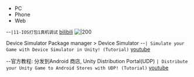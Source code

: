 
- PC
- Phone
- Web


--`|11-IOS打包1真机调试` [bilibili](https://www.bilibili.com/video/BV1Qt4y1a7aW?t=406)
![|200](http://i1.hdslb.com/bfs/archive/0e3a9072007a964e03b9d4790fb3a9932e44c1ae.jpg)


Device Simulator
Package manager > Device Simulator
--`| Simulate your Game with Device Simulator in Unity! (Tutorial)` [youtube](https://www.youtube.com/watch?v=uokF9CmUs9c?t=37)


--官方教程: 分发到Android 商店, Unity Distribution Portal(UDP)  `| Distribute your Unity Game to Android Stores with UDP! (Tutorial)` [youtube](https://www.youtube.com/watch?v=4KutQxCya0g?t=106)
